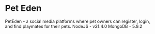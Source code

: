 # Pet Eden
PetEden - a social media platforms where pet owners can register, login, and find playmates for their pets.
NodeJS - v21.4.0
MongoDB - 5.9.2
